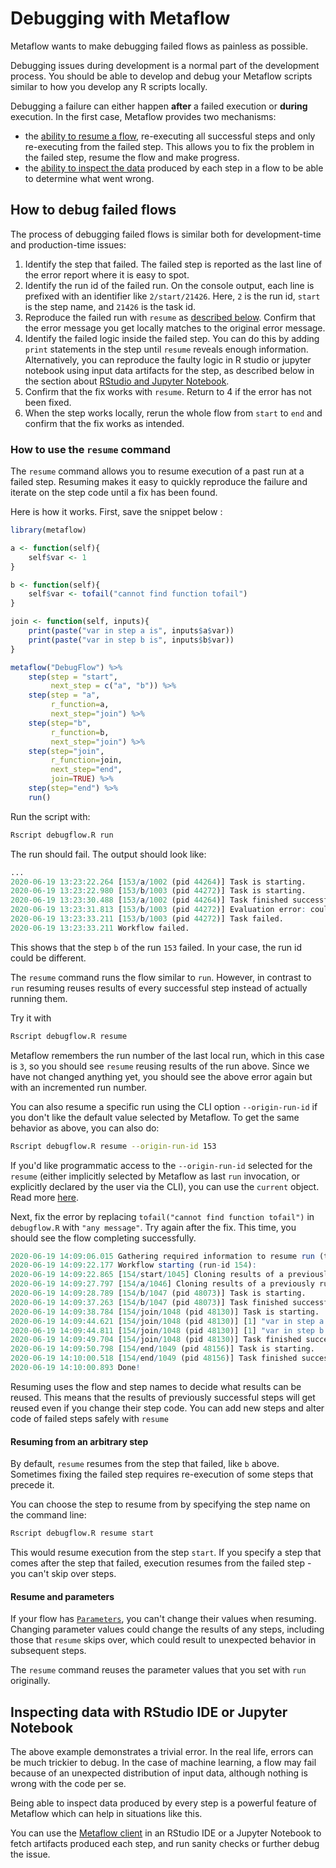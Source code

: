 # Debugging with Metaflow

Metaflow wants to make debugging failed flows as painless as possible.

Debugging issues during development is a normal part of the development process. You should be able to develop and debug your Metaflow scripts similar to how you develop any R scripts locally.

Debugging a failure can either happen **after** a failed execution or **during** execution. In the first case, Metaflow provides two mechanisms:

* the [ability to resume a flow](debugging.md#how-to-use-the-resume-command), re-executing all successful steps and only re-executing from the failed step. This allows you to fix the problem in the failed step, resume the flow and make progress.
* the [ability to inspect the data](client.md) produced by each step in a flow to be able to determine what went wrong.

## How to debug failed flows

The process of debugging failed flows is similar both for development-time and production-time issues:

1. Identify the step that failed. The failed step is reported as the last line of the error report where it is easy to spot.
2. Identify the run id of the failed run. On the console output, each line is prefixed with an identifier like `2/start/21426`. Here, `2` is the run id, `start` is the step name, and `21426` is the task id.
3. Reproduce the failed run with `resume` as [described below](debugging.md#how-to-use-the-resume-command). Confirm that the error message you get locally matches to the original error message.
4. Identify the failed logic inside the failed step. You can do this by adding `print` statements in the step until `resume` reveals enough information. Alternatively, you can reproduce the faulty logic in R studio or jupyter notebook using input data artifacts for the step, as described below in the section about [RStudio and Jupyter Notebook](debugging.md#inspecting-data-with-rstudio-or-jupyter-notebook).
5. Confirm that the fix works with `resume`. Return to 4 if the error has not been fixed.
6. When the step works locally, rerun the whole flow from `start` to `end` and confirm that the fix works as intended.

### How to use the `resume` command

The `resume` command allows you to resume execution of a past run at a failed step. Resuming makes it easy to quickly reproduce the failure and iterate on the step code until a fix has been found.

Here is how it works. First, save the snippet below :

```r
library(metaflow)

a <- function(self){
    self$var <- 1
}

b <- function(self){
    self$var <- tofail("cannot find function tofail") 
}

join <- function(self, inputs){
    print(paste("var in step a is", inputs$a$var))
    print(paste("var in step b is", inputs$b$var))
}

metaflow("DebugFlow") %>%
    step(step = "start",
         next_step = c("a", "b")) %>%
    step(step = "a", 
         r_function=a, 
         next_step="join") %>%
    step(step="b", 
         r_function=b, 
         next_step="join") %>%
    step(step="join", 
         r_function=join, 
         next_step="end",
         join=TRUE) %>%
    step(step="end") %>%
    run()
```

Run the script with:

```bash
Rscript debugflow.R run
```

The run should fail. The output should look like:

```r
...
2020-06-19 13:23:22.264 [153/a/1002 (pid 44264)] Task is starting.
2020-06-19 13:23:22.980 [153/b/1003 (pid 44272)] Task is starting.
2020-06-19 13:23:30.488 [153/a/1002 (pid 44264)] Task finished successfully.
2020-06-19 13:23:31.813 [153/b/1003 (pid 44272)] Evaluation error: could not find function "tofail".
2020-06-19 13:23:33.211 [153/b/1003 (pid 44272)] Task failed.
2020-06-19 13:23:33.211 Workflow failed.
```

This shows that the step `b` of the run `153` failed. In your case, the run id could be different.

The `resume` command runs the flow similar to `run`. However, in contrast to `run` resuming reuses results of every successful step instead of actually running them.

Try it with

```bash
Rscript debugflow.R resume
```

Metaflow remembers the run number of the last local run, which in this case is `3`, so you should see `resume` reusing results of the run above. Since we have not changed anything yet, you should see the above error again but with an incremented run number.

You can also resume a specific run using the CLI option `--origin-run-id` if you don't like the default value selected by Metaflow. To get the same behavior as above, you can also do:

```bash
Rscript debugflow.R resume --origin-run-id 153
```

If you'd like programmatic access to the `--origin-run-id` selected for the `resume` \(either implicitly selected by Metaflow as last `run` invocation, or explicitly declared by the user via the CLI\), you can use the `current` object. Read more [here](tagging.md#accessing-current-ids-in-a-flow).

Next, fix the error by replacing `tofail("cannot find function tofail")` in `debugflow.R` with `"any message"`. Try again after the fix. This time, you should see the flow completing successfully.

```r
2020-06-19 14:09:06.015 Gathering required information to resume run (this may take a bit of time)...
2020-06-19 14:09:22.177 Workflow starting (run-id 154):
2020-06-19 14:09:22.865 [154/start/1045] Cloning results of a previously run task 153/start/1001
2020-06-19 14:09:27.797 [154/a/1046] Cloning results of a previously run task 153/a/1002
2020-06-19 14:09:28.789 [154/b/1047 (pid 48073)] Task is starting.
2020-06-19 14:09:37.263 [154/b/1047 (pid 48073)] Task finished successfully.
2020-06-19 14:09:38.784 [154/join/1048 (pid 48130)] Task is starting.
2020-06-19 14:09:44.621 [154/join/1048 (pid 48130)] [1] "var in step a is 1"
2020-06-19 14:09:44.811 [154/join/1048 (pid 48130)] [1] "var in step b is any message"
2020-06-19 14:09:49.704 [154/join/1048 (pid 48130)] Task finished successfully.
2020-06-19 14:09:50.798 [154/end/1049 (pid 48156)] Task is starting.
2020-06-19 14:10:00.518 [154/end/1049 (pid 48156)] Task finished successfully.
2020-06-19 14:10:00.893 Done!
```

Resuming uses the flow and step names to decide what results can be reused. This means that the results of previously successful steps will get reused even if you change their step code. You can add new steps and alter code of failed steps safely with `resume`

#### Resuming from an arbitrary step

By default, `resume` resumes from the step that failed, like `b` above. Sometimes fixing the failed step requires re-execution of some steps that precede it.

You can choose the step to resume from by specifying the step name on the command line:

```bash
Rscript debugflow.R resume start
```

This would resume execution from the step `start`. If you specify a step that comes after the step that failed, execution resumes from the failed step - you can't skip over steps.

#### Resume and parameters

If your flow has [`Parameters`](basics.md#how-to-define-parameters-for-flows), you can't change their values when resuming. Changing parameter values could change the results of any steps, including those that `resume` skips over, which could result to unexpected behavior in subsequent steps.

The `resume` command reuses the parameter values that you set with `run` originally.

## Inspecting data with RStudio IDE or Jupyter Notebook

The above example demonstrates a trivial error. In the real life, errors can be much trickier to debug. In the case of machine learning, a flow may fail because of an unexpected distribution of input data, although nothing is wrong with the code per se.

Being able to inspect data produced by every step is a powerful feature of Metaflow which can help in situations like this.

You can use the [Metaflow client](client.md) in an RStudio IDE or a Jupyter Notebook to fetch artifacts produced each step, and run sanity checks or further debug the issue.

